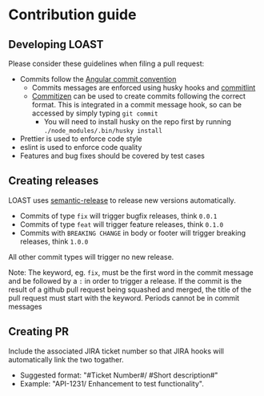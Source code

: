 # Contribution guide

## Developing LOAST

Please consider these guidelines when filing a pull request:

- Commits follow the [Angular commit convention](https://github.com/angular/angular.js/blob/master/DEVELOPERS.md#-git-commit-guidelines)
  - Commits messages are enforced using husky hooks and [commitlint](https://github.com/conventional-changelog/commitlint)
  - [Commitizen](https://github.com/commitizen/cz-cli) can be used to create commits following the correct format. This is integrated in a commit message hook, so can be accessed by simply typing `git commit`
    - You will need to install husky on the repo first by running `./node_modules/.bin/husky install`
- Prettier is used to enforce code style
- eslint is used to enforce code quality
- Features and bug fixes should be covered by test cases

## Creating releases

LOAST uses [semantic-release](https://github.com/semantic-release/semantic-release)
to release new versions automatically.

- Commits of type `fix` will trigger bugfix releases, think `0.0.1`
- Commits of type `feat` will trigger feature releases, think `0.1.0`
- Commits with `BREAKING CHANGE` in body or footer will trigger breaking releases, think `1.0.0`

All other commit types will trigger no new release.

Note: The keyword, eg. `fix`, must be the first word in the commit message and be followed by a `:` in order to trigger a release. If the commit is the result of a github pull request being squashed and merged, the title of the pull request must start with the keyword. Periods cannot be in commit messages

## Creating PR

Include the associated JIRA ticket number so that JIRA hooks will automatically link the two togather.

- Suggested format: "#Ticket Number#/ #Short description#"
- Example: "API-1231/ Enhancement to test functionality".
